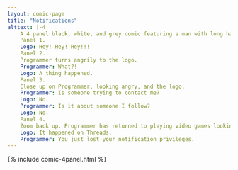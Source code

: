```yaml
---
layout: comic-page
title: "Notifications"
alttext: |-4 
    A 4 panel black, white, and grey comic featuring a man with long hair, a beard, and glasses (Programmer) sitting on a couch playing video games. An Instagram logo with a notification icon stands on the back of the couch.
    Panel 1.
    Logo: Hey! Hey! Hey!!!
    Panel 2.
    Programmer turns angrily to the logo.
    Programmer: What?!
    Logo: A thing happened.
    Panel 3.
    Close up on Programmer, looking angry, and the logo.
    Programmer: Is someone trying to contact me?
    Logo: No.
    Programmer: Is it about someone I follow?
    Logo: No.
    Panel 4.
    Zoom back up. Programmer has returned to playing video games looking annoyed.
    Logo: It happened on Threads.
    Programmer: You just lost your notification privileges.
---
```

{% include comic-4panel.html %}